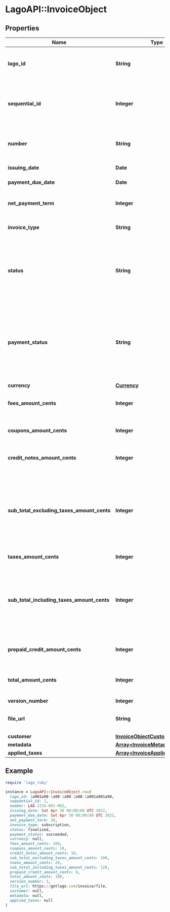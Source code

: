 # LagoAPI::InvoiceObject

## Properties

| Name | Type | Description | Notes |
| ---- | ---- | ----------- | ----- |
| **lago_id** | **String** | Unique identifier assigned to the fee within the Lago application. This ID is exclusively created by Lago and serves as a unique identifier for the fee’s record within the Lago system. |  |
| **sequential_id** | **Integer** | This ID helps in uniquely identifying and organizing the invoices associated with a specific customer. It provides a sequential numbering system specific to the customer, allowing for easy tracking and management of invoices within the customer&#39;s context. |  |
| **number** | **String** | The unique number assigned to the invoice. This number serves as a distinct identifier for the invoice and helps in differentiating it from other invoices in the system. |  |
| **issuing_date** | **Date** | The date when the invoice was issued. It is provided in the ISO 8601 date format. |  |
| **payment_due_date** | **Date** | The payment due date for the invoice, specified in the ISO 8601 date format. | [optional] |
| **net_payment_term** | **Integer** | The net payment term, expressed in days, specifies the duration within which a customer is expected to remit payment after the invoice is finalized. | [optional] |
| **invoice_type** | **String** | The type of invoice issued. Possible values are &#x60;subscription&#x60;, &#x60;one-off&#x60; or &#x60;credit&#x60;. |  |
| **status** | **String** | The status of the invoice. It indicates the current state of the invoice and can have two possible values: - &#x60;draft&#x60;: the invoice is in the draft state, waiting for the end of the grace period to be finalized. During this period, events can still be ingested and added to the invoice. - &#x60;finalized&#x60;: the invoice has been issued and finalized. In this state, events cannot be ingested or added to the invoice anymore. |  |
| **payment_status** | **String** | The status of the payment associated with the invoice. It can have one of the following values: - &#x60;pending&#x60;: the payment is pending, waiting for payment processing in Stripe or when the invoice is emitted but users have not updated the payment status through the endpoint. - &#x60;succeeded&#x60;: the payment of the invoice has been successfully processed. - &#x60;failed&#x60;: the payment of the invoice has failed or encountered an error during processing. |  |
| **currency** | [**Currency**](Currency.md) |  |  |
| **fees_amount_cents** | **Integer** | The total sum of fees amount in cents. It calculates the cumulative amount of all the fees associated with the invoice, providing a consolidated value. |  |
| **coupons_amount_cents** | **Integer** | The total sum of all coupons discounted on the invoice. It calculates the cumulative discount amount applied by coupons, expressed in cents. |  |
| **credit_notes_amount_cents** | **Integer** | The total sum of all credit notes discounted on the invoice. It calculates the cumulative discount amount applied by credit notes, expressed in cents. |  |
| **sub_total_excluding_taxes_amount_cents** | **Integer** | Subtotal amount, excluding taxes, expressed in cents. This field depends on the version number. Here are the definitions based on the version: - Version 1: is equal to the sum of &#x60;fees_amount_cents&#x60;, minus &#x60;coupons_amount_cents&#x60;, and minus &#x60;prepaid_credit_amount_cents&#x60;. - Version 2: is equal to the &#x60;fees_amount_cents&#x60;. - Version 3: is equal to the &#x60;fees_amount_cents&#x60;, minus &#x60;coupons_amount_cents&#x60; |  |
| **taxes_amount_cents** | **Integer** | The sum of tax amount associated with the invoice, expressed in cents. |  |
| **sub_total_including_taxes_amount_cents** | **Integer** | Subtotal amount, including taxes, expressed in cents. This field depends on the version number. Here are the definitions based on the version: - Version 1: is equal to the &#x60;total_amount_cents&#x60;. - Version 2: is equal to the sum of &#x60;fees_amount_cents&#x60; and &#x60;taxes_amount_cents&#x60;. - Version 3: is equal to the sum &#x60;sub_total_excluding_taxes_amount_cents&#x60; and &#x60;taxes_amount_cents&#x60; |  |
| **prepaid_credit_amount_cents** | **Integer** | The total sum of all prepaid credits discounted on the invoice. It calculates the cumulative discount amount applied by prepaid credits, expressed in cents. |  |
| **total_amount_cents** | **Integer** | The sum of the amount and taxes amount on the invoice, expressed in cents. It calculates the total financial value of the invoice, including both the original amount and any applicable taxes. |  |
| **version_number** | **Integer** |  |  |
| **file_url** | **String** | Contains the URL that provides direct access to the invoice PDF file. You can use this URL to download or view the PDF document of the invoice | [optional] |
| **customer** | [**InvoiceObjectCustomer**](InvoiceObjectCustomer.md) |  | [optional] |
| **metadata** | [**Array&lt;InvoiceMetadataObject&gt;**](InvoiceMetadataObject.md) |  | [optional] |
| **applied_taxes** | [**Array&lt;InvoiceAppliedTaxObject&gt;**](InvoiceAppliedTaxObject.md) |  | [optional] |

## Example

```ruby
require 'lago_ruby'

instance = LagoAPI::InvoiceObject.new(
  lago_id: 1a901a90-1a90-1a90-1a90-1a901a901a90,
  sequential_id: 2,
  number: LAG-1234-001-002,
  issuing_date: Sat Apr 30 00:00:00 UTC 2022,
  payment_due_date: Sat Apr 30 00:00:00 UTC 2022,
  net_payment_term: 30,
  invoice_type: subscription,
  status: finalized,
  payment_status: succeeded,
  currency: null,
  fees_amount_cents: 100,
  coupons_amount_cents: 10,
  credit_notes_amount_cents: 10,
  sub_total_excluding_taxes_amount_cents: 100,
  taxes_amount_cents: 20,
  sub_total_including_taxes_amount_cents: 120,
  prepaid_credit_amount_cents: 0,
  total_amount_cents: 100,
  version_number: 3,
  file_url: https://getlago.com/invoice/file,
  customer: null,
  metadata: null,
  applied_taxes: null
)
```

